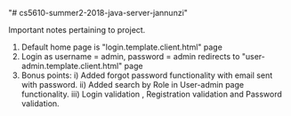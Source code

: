"# cs5610-summer2-2018-java-server-jannunzi" 

Important notes pertaining to project.
1. Default home page is "login.template.client.html" page
2. Login as username = admin, password = admin redirects to "user-admin.template.client.html" page
3. Bonus points:
i) Added forgot password functionality with email sent with password.
ii) Added search by Role in User-admin page functionality.
iii)  Login validation ,  Registration validation and  Password validation.
